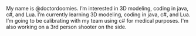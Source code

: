 My name is @doctordoomies.
I’m interested in 3D modeling, coding in java, c#, and Lua.
I’m currently learning 3D modeling, coding in java, c#, and Lua.
I’m going to be calibrating with my team using c# for medical purposes.
I'm also working on a 3rd person shooter on the side.

<!---
doctordoomies/doctordoomies is a ✨ special ✨ repository because its `README.md` (this file) appears on your GitHub profile.
You can click the Preview link to take a look at your changes.
--->
